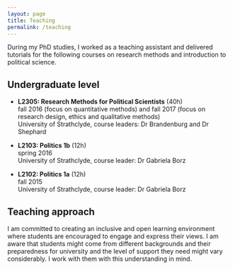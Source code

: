```yaml
---
layout: page
title: Teaching
permalink: /teaching
---
```


During my PhD studies, I worked as a teaching assistant and delivered tutorials for the following courses on research methods and introduction to political science.

## Undergraduate level

- **L2305: Research Methods for Political Scientists** (40h)
  <br>fall 2016 (focus on quantitative methods) and fall 2017 (focus on research design, ethics and qualitative methods)
  <br>University of Strathclyde, course leaders: Dr Brandenburg and Dr Shephard<br>

- **L2103: Politics 1b** (12h)
  <br>spring 2016
  <br>University of Strathclyde, course leader: Dr Gabriela Borz<br>

- **L2102: Politics 1a** (12h)
  <br>fall 2015
  <br>University of Strathclyde, course leader: Dr Gabriela Borz<br>


## Teaching approach

I am committed to creating an inclusive and open learning environment where students are encouraged to engage and express their views. I am aware that students might come from different backgrounds and their preparedness for university and the level of support they need might vary considerably. I work with them with this understanding in mind.